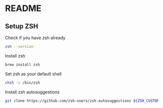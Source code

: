 # README

## Setup ZSH

Check if you have zsh already

```bash
zsh --version
```

Install zsh

```bash
brew install zsh
```

Set zsh as your default shell

```bash
chsh -s /bin/zsh
```

Install zsh autosuggestions

```bash
git clone https://github.com/zsh-users/zsh-autosuggestions ${ZSH_CUSTOM:-~/.oh-my-zsh/custom}/plugins/zsh-autosuggestions
```
